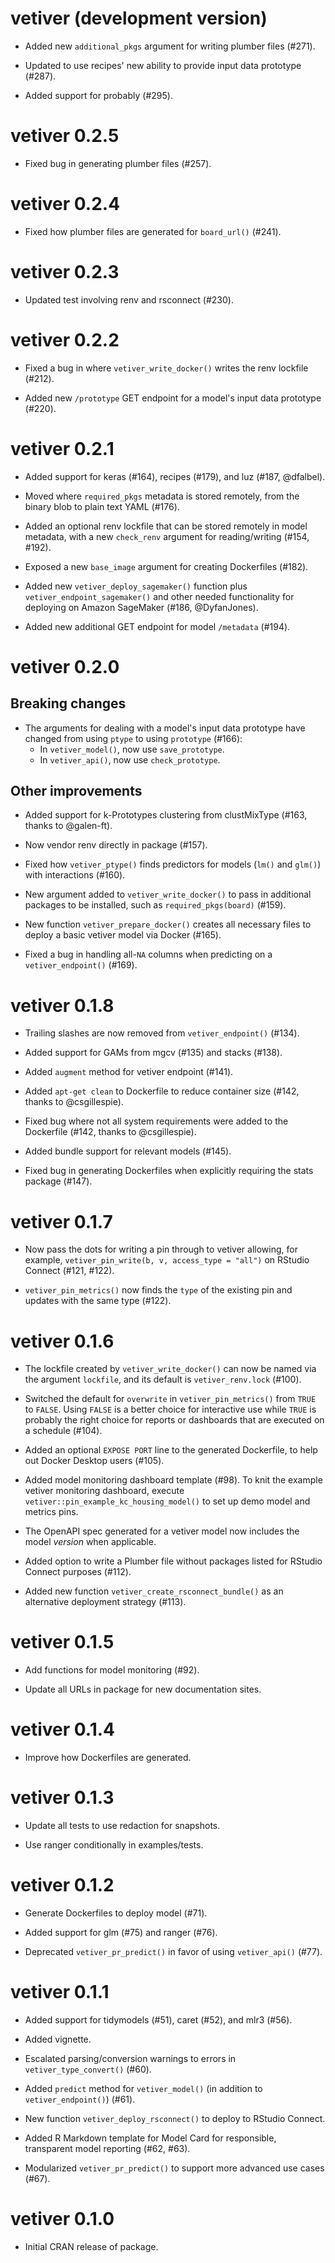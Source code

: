 # vetiver (development version)

* Added new `additional_pkgs` argument for writing plumber files (#271).

* Updated to use recipes' new ability to provide input data prototype (#287).

* Added support for probably (#295).

# vetiver 0.2.5

* Fixed bug in generating plumber files (#257).

# vetiver 0.2.4

* Fixed how plumber files are generated for `board_url()` (#241).

# vetiver 0.2.3

* Updated test involving renv and rsconnect (#230).

# vetiver 0.2.2

* Fixed a bug in where `vetiver_write_docker()` writes the renv lockfile (#212).

* Added new `/prototype` GET endpoint for a model's input data prototype (#220).

# vetiver 0.2.1

* Added support for keras (#164), recipes (#179), and luz (#187, @dfalbel).

* Moved where `required_pkgs` metadata is stored remotely, from the binary blob to plain text YAML (#176).

* Added an optional renv lockfile that can be stored remotely in model metadata, with a new `check_renv` argument for reading/writing (#154, #192).

* Exposed a new `base_image` argument for creating Dockerfiles (#182).

* Added new `vetiver_deploy_sagemaker()` function plus `vetiver_endpoint_sagemaker()` and other needed functionality for deploying on Amazon SageMaker (#186, @DyfanJones).

* Added new additional GET endpoint for model `/metadata` (#194).

# vetiver 0.2.0

## Breaking changes

* The arguments for dealing with a model's input data prototype have changed from using `ptype` to using `prototype` (#166): 
    * In `vetiver_model()`, now use `save_prototype`.
    * In `vetiver_api()`, now use `check_prototype`.

## Other improvements

* Added support for k-Prototypes clustering from clustMixType (#163, thanks to @galen-ft).

* Now vendor renv directly in package (#157).

* Fixed how `vetiver_ptype()` finds predictors for models (`lm()` and `glm()`) with interactions (#160).

* New argument added to `vetiver_write_docker()` to pass in additional packages to be installed, such as `required_pkgs(board)` (#159).

* New function `vetiver_prepare_docker()` creates all necessary files to deploy a basic vetiver model via Docker (#165).

* Fixed a bug in handling all-`NA` columns when predicting on a `vetiver_endpoint()` (#169).

# vetiver 0.1.8

* Trailing slashes are now removed from `vetiver_endpoint()` (#134).

* Added support for GAMs from mgcv (#135) and stacks (#138).

* Added `augment` method for vetiver endpoint (#141).

* Added `apt-get clean` to Dockerfile to reduce container size (#142, thanks to @csgillespie).

* Fixed bug where not all system requirements were added to the Dockerfile (#142, thanks to @csgillespie).

* Added bundle support for relevant models (#145).

* Fixed bug in generating Dockerfiles when explicitly requiring the stats package (#147).

# vetiver 0.1.7

* Now pass the dots for writing a pin through to vetiver allowing, for example, `vetiver_pin_write(b, v, access_type = "all")` on RStudio Connect (#121, #122).

* `vetiver_pin_metrics()` now finds the `type` of the existing pin and updates with the same type (#122).

# vetiver 0.1.6

* The lockfile created by `vetiver_write_docker()` can now be named via the argument `lockfile`, and its default is `vetiver_renv.lock` (#100).

* Switched the default for `overwrite` in `vetiver_pin_metrics()` from `TRUE` to `FALSE`. Using `FALSE` is a better choice for interactive use while `TRUE` is probably the right choice for reports or dashboards that are executed on a schedule (#104).

* Added an optional `EXPOSE PORT` line to the generated Dockerfile, to help out Docker Desktop users (#105).

* Added model monitoring dashboard template (#98). To knit the example vetiver monitoring dashboard, execute `vetiver::pin_example_kc_housing_model()` to set up demo model and metrics pins.

* The OpenAPI spec generated for a vetiver model now includes the model _version_ when applicable.

* Added option to write a Plumber file without packages listed for RStudio Connect purposes (#112).

* Added new function `vetiver_create_rsconnect_bundle()` as an alternative deployment strategy (#113).

# vetiver 0.1.5

* Add functions for model monitoring (#92).

* Update all URLs in package for new documentation sites.

# vetiver 0.1.4

* Improve how Dockerfiles are generated.

# vetiver 0.1.3

* Update all tests to use redaction for snapshots.

* Use ranger conditionally in examples/tests.

# vetiver 0.1.2

* Generate Dockerfiles to deploy model (#71).

* Added support for glm (#75) and ranger (#76).

* Deprecated `vetiver_pr_predict()` in favor of using `vetiver_api()` (#77).

# vetiver 0.1.1

* Added support for tidymodels (#51), caret (#52), and mlr3 (#56).

* Added vignette.

* Escalated parsing/conversion warnings to errors in `vetiver_type_convert()` (#60).

* Added `predict` method for `vetiver_model()` (in addition to `vetiver_endpoint()`) (#61).

* New function `vetiver_deploy_rsconnect()` to deploy to RStudio Connect.

* Added R Markdown template for Model Card for responsible, transparent model reporting (#62, #63).

* Modularized `vetiver_pr_predict()` to support more advanced use cases (#67).

# vetiver 0.1.0

* Initial CRAN release of package.

